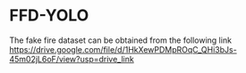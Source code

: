 # FFD-YOLO
The fake fire dataset can be obtained from the following link
https://drive.google.com/file/d/1HkXewPDMpROqC_QHi3bJs-45m02jL6oF/view?usp=drive_link
